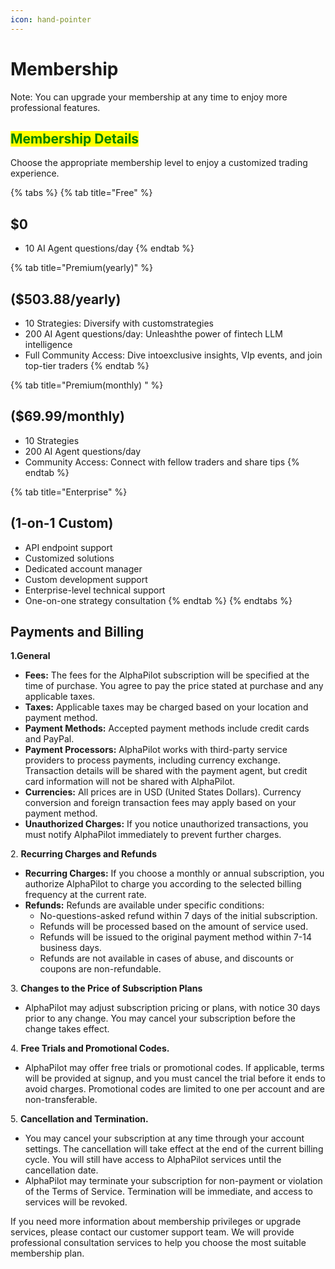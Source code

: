 ```yaml
---
icon: hand-pointer
---
```


# Membership

Note: You can upgrade your membership at any time to enjoy more professional features.

## <mark style="color:green;">Membership Details</mark>

Choose the appropriate membership level to enjoy a customized trading experience.

{% tabs %}
{% tab title="Free" %}
## $0

* 10 AI Agent questions/day
{% endtab %}

{% tab title="Premium(yearly)" %}
## ($503.88/yearly)

* 10 Strategies: Diversify with customstrategies&#x20;
* 200 AI Agent questions/day: Unleashthe power of fintech LLM intelligence&#x20;
* Full Community Access: Dive intoexclusive insights, VIp events, and join top-tier traders
{% endtab %}

{% tab title="Premium(monthly) " %}
## ($69.99/monthly)

* 10 Strategies&#x20;
* 200 AI Agent questions/day&#x20;
* Community Access: Connect with fellow traders and share tips
{% endtab %}

{% tab title="Enterprise" %}
## (1-on-1 Custom)

* API endpoint support
* Customized solutions
* Dedicated account manager
* Custom development support
* Enterprise-level technical support
* One-on-one strategy consultation
{% endtab %}
{% endtabs %}



## **Payments and Billing**

**1.General**

* **Fees:** The fees for the AlphaPilot subscription will be specified at the time of purchase. You agree to pay the price stated at purchase and any applicable taxes.
* **Taxes:** Applicable taxes may be charged based on your location and payment method.
* **Payment Methods:** Accepted payment methods include credit cards and PayPal.
* **Payment Processors:** AlphaPilot works with third-party service providers to process payments, including currency exchange. Transaction details will be shared with the payment agent, but credit card information will not be shared with AlphaPilot.
* **Currencies:** All prices are in USD (United States Dollars). Currency conversion and foreign transaction fees may apply based on your payment method.
* **Unauthorized Charges:** If you notice unauthorized transactions, you must notify AlphaPilot immediately to prevent further charges.

2\. **Recurring Charges and Refunds**

* **Recurring Charges:** If you choose a monthly or annual subscription, you authorize AlphaPilot to charge you according to the selected billing frequency at the current rate.
* **Refunds:** Refunds are available under specific conditions:
  * No-questions-asked refund within 7 days of the initial subscription.
  * Refunds will be processed based on the amount of service used.
  * Refunds will be issued to the original payment method within 7-14 business days.
  * Refunds are not available in cases of abuse, and discounts or coupons are non-refundable.

3\. **Changes to the Price of Subscription Plans**

* AlphaPilot may adjust subscription pricing or plans, with notice 30 days prior to any change. You may cancel your subscription before the change takes effect.

4\. **Free Trials and Promotional Codes.**

* AlphaPilot may offer free trials or promotional codes. If applicable, terms will be provided at signup, and you must cancel the trial before it ends to avoid charges. Promotional codes are limited to one per account and are non-transferable.

5\. **Cancellation and Termination.**

* You may cancel your subscription at any time through your account settings. The cancellation will take effect at the end of the current billing cycle. You will still have access to AlphaPilot services until the cancellation date.
* AlphaPilot may terminate your subscription for non-payment or violation of the Terms of Service. Termination will be immediate, and access to services will be revoked.

If you need more information about membership privileges or upgrade services, please contact our customer support team. We will provide professional consultation services to help you choose the most suitable membership plan.

